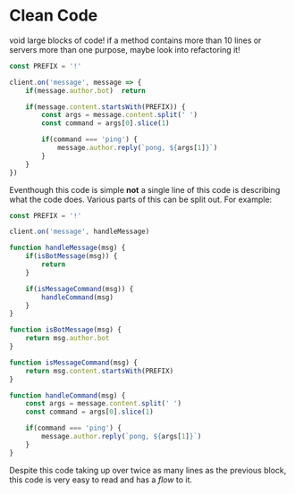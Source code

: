 # Clean Code

void large blocks of code! if a method contains more than 10 lines or servers more than one purpose, maybe look into refactoring it!

```js
const PREFIX = '!'

client.on('message', message => {
    if(message.author.bot)  return

    if(message.content.startsWith(PREFIX)) {
        const args = message.content.split(' ')
        const command = args[0].slice(1)

        if(command === 'ping') {
            message.author.reply(`pong, ${args[1]}`)
        }
    }
})
```

Eventhough this code is simple **not** a single line of this code is describing what the code does. Various parts of this can be split out. For example:

```js
const PREFIX = '!'

client.on('message', handleMessage)

function handleMessage(msg) {
    if(isBotMessage(msg)) {
        return
    }

    if(isMessageCommand(msg)) {
        handleCommand(msg)
    }
}

function isBotMessage(msg) {
    return msg.author.bot
}

function isMessageCommand(msg) {
    return msg.content.startsWith(PREFIX)
}

function handleCommand(msg) {
    const args = message.content.split(' ')
    const command = args[0].slice(1)

    if(command === 'ping') {
        message.author.reply(`pong, ${args[1]}`)
    }
}
```

Despite this code taking up over twice as many lines as the previous block, this code is very easy to read and has a *flow* to it.
